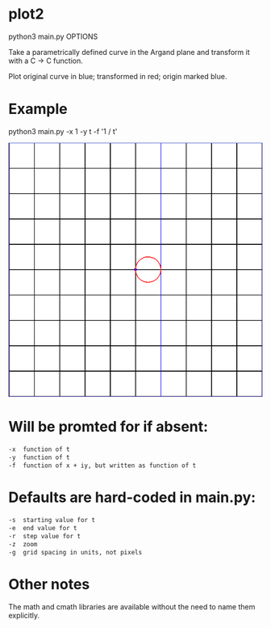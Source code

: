 # plot2

python3 main.py OPTIONS

Take a parametrically defined curve in the Argand plane and transform
it with a C -> C function.

Plot original curve in blue; transformed in red; origin marked blue.

# Example

python3 main.py -x 1 -y t -f '1 / t'

![The locus of points 1/(1 + it).](circle.png)

# Will be promted for if absent:
	-x	function of t
	-y	function of t
	-f	function of x + iy, but written as function of t

# Defaults are hard-coded in main.py:
	-s	starting value for t
	-e	end value for t
	-r	step value for t
	-z	zoom
	-g	grid spacing in units, not pixels
	  
# Other notes

The math and cmath libraries are available without the need to name
them explicitly.
